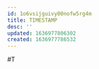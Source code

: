 ```yaml
---
id: 1o6vsijguivy00nofw5rg4m
title: TIMESTAMP
desc: ''
updated: 1636977806302
created: 1636977786532
---
```



#T